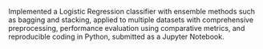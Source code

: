Implemented a Logistic Regression classifier with ensemble methods such as bagging and stacking, applied to multiple datasets with comprehensive preprocessing, performance evaluation using comparative metrics, and reproducible coding in Python, submitted as a Jupyter Notebook.
